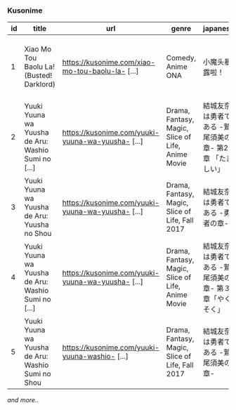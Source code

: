 ### Kusonime
| id | title | url | genre | japanese | seasons | producers | type | status | total_episode | score | duration | released_on | sinopsis | download_data |
|---|---|---|---|---|---|---|---|---|---|---|---|---|---|---|
| 1 | Xiao Mo Tou Baolu La! (Busted! Darklord) | https://kusonime.com/xiao-mo-tou-baolu-la- [...] | Comedy, Anime ONA | 小魔头暴露啦！ | Anime ONA | N/A | ONA | Completed | 26 | 6.38 | 8 min. per ep. | Jan 15, 2022 | Dalam upaya untuk bertahan hidup, Yu Renjie, [...] | {'name': 'Download Xiao Mo Tou Baolu La! [...] |
| 2 | Yuuki Yuuna wa Yuusha de Aru: Washio Sumi no [...] | https://kusonime.com/yuuki-yuuna-wa-yuusha- [...] | Drama, Fantasy, Magic, Slice of Life, Anime Movie | 結城友奈は勇者である -鷲尾須美の章- 第2章 「たましい」 | Anime Movie | Studio Gokumi | Movie | Completed | 1 | 7.81 | 48 min. | Apr 15, 2015 | Movie kedua dari trilogi. Pada tahun 298 [...] | {'name': 'Download Yuuki Yuuna wa Yuusha de [...] |
| 3 | Yuuki Yuuna wa Yuusha de Aru: Yuusha no Shou | https://kusonime.com/yuuki-yuuna-wa-yuusha- [...] | Drama, Fantasy, Magic, Slice of Life, Fall 2017 | 結城友奈は勇者である -勇者の章- | Fall 2017 | Pony Canyon | BD | Completed | 6 | 7.64 | 24 min. per ep. | Nov 25, 2017 | kelanjutan dari cerita Yuki Yuna atau season [...] | {'name': 'Download Yuuki Yuuna wa Yuusha de [...] |
| 4 | Yuuki Yuuna wa Yuusha de Aru: Washio Sumi no [...] | https://kusonime.com/yuuki-yuuna-wa-yuusha- [...] | Drama, Fantasy, Magic, Slice of Life, Anime Movie | 結城友奈は勇者である -鷲尾須美の章- 第３章「やくそく」 | Anime Movie | Studio Gokumi | Movie | Completed | 1 | 8.02 | 48 min | Jul 08, 2017 | Movie tiga dan juga terakhir dari trilogi. [...] | {'name': 'Download Yuuki Yuuna wa Yuusha de [...] |
| 5 | Yuuki Yuuna wa Yuusha de Aru: Washio Sumi no Shou | https://kusonime.com/yuuki-yuuna-washio- [...] | Drama, Fantasy, Magic, Slice of Life, Fall 2017 | 結城友奈は勇者である -鷲尾須美の章- | Fall 2017 | Pony Canyon | BD | Completed | 6 | 7.67 | 24 min. per ep. | Oct 07, 2017 | pada tahun 298 dari era para dewa, Sumi [...] | {'name': 'Download Yuuki Yuuna wa Yuusha de [...] |

_and more.._

